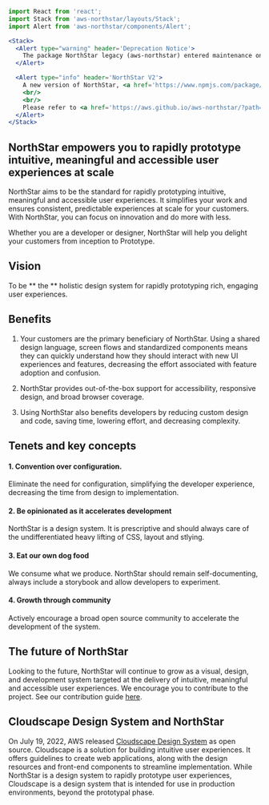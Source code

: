 ```jsx
import React from 'react';
import Stack from 'aws-northstar/layouts/Stack';
import Alert from 'aws-northstar/components/Alert';

<Stack>
  <Alert type="warning" header='Deprecation Notice'>
    The package NorthStar legacy (aws-northstar) entered maintenance on April 1, 2023. On April 1, 2024, support will end for NorthStar legacy.
  </Alert>

  <Alert type="info" header='NorthStar V2'>
    A new version of NorthStar, <a href='https://www.npmjs.com/package/@aws-northstar/ui' target="_blank" rel="noreferrer noopener">NorthStar v2 <b>@aws-northstar/ui</b></a> has been released and improves upon the previous version by leveraging <a href='https://cloudscape.design/' target="_blank" rel="noreferrer noopener">Cloudscape Design System</a> and with updates to the existing components with new features that make the development experience even better. <a href='https://aws.github.io/aws-northstar' target="_blank" rel="noreferrer noopener">Click here for the v2 documentation website</a>.
    <br/>
    <br/>
    Please refer to <a href='https://aws.github.io/aws-northstar/?path=/story/migration-migratingfromlegacy--page' target="_blank" rel="noreferrer noopener">migration guides on the NorthStar v2 website</a> for information how to migrate you applications from NorthStar legacy to NorthStar v2.
  </Alert>
</Stack>
```

## NorthStar empowers you to rapidly prototype intuitive, meaningful and accessible user experiences at scale

NorthStar aims to be the standard for rapidly prototyping intuitive, meaningful and accessible user experiences. It simplifies your work and ensures consistent, predictable experiences at scale for your customers. With NorthStar, you can focus on innovation and do more with less.

Whether you are a  developer or designer, NorthStar will help you delight your customers from inception to Prototype.

## Vision

To be ** the ** holistic design system for rapidly prototyping rich, engaging user experiences.

## Benefits

1. Your customers are the primary beneficiary of NorthStar. Using a shared design language, screen flows and standardized components means they can quickly understand how they should interact with new UI experiences and features, decreasing the effort associated with feature adoption and confusion.

2. NorthStar provides out-of-the-box support for accessibility, responsive design, and broad browser coverage. 

3. Using NorthStar also benefits developers by reducing custom design and code, saving time, lowering effort, and decreasing complexity.

## Tenets and key concepts

#### 1. Convention over configuration. 
Eliminate the need for configuration, simplifying the developer experience, decreasing the time from design to implementation.

#### 2. Be opinionated as it accelerates development
NorthStar is a design system. It is prescriptive and should always care of the undifferentiated heavy lifting of CSS, layout and stlying.

#### 3. Eat our own dog food
We consume what we produce. NorthStar should remain self-documenting, always include a storybook and allow developers to experiment.

#### 4. Growth through community
Actively encourage a broad open source community to accelerate the development of the system.

## The future of NorthStar
Looking to the future, NorthStar will continue to grow as a visual, design, and development system targeted at the delivery of intuitive, meaningful and accessible user experiences. We encourage you to contribute to the project. See our contribution guide [here](#/Contribution%20Guide).

## Cloudscape Design System and NorthStar

On July 19, 2022, AWS released [Cloudscape Design System](https://cloudscape.design/) as open source. Cloudscape is a solution for building intuitive user experiences. It offers guidelines to create web applications, along with the design resources and front-end components to streamline implementation. While NorthStar is a design system to rapidly prototype user experiences, Cloudscape is a design system that is intended for use in production environments, beyond the prototypal phase.


